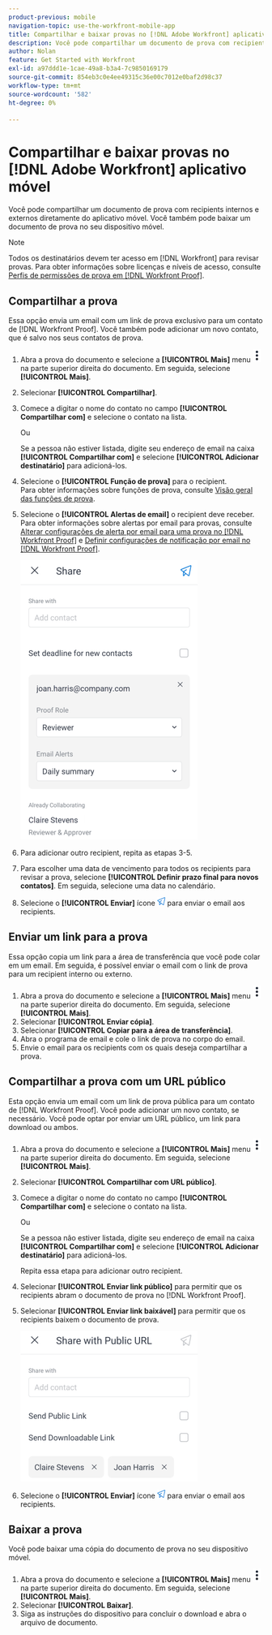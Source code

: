 ```yaml
---
product-previous: mobile
navigation-topic: use-the-workfront-mobile-app
title: Compartilhar e baixar provas no [!DNL Adobe Workfront] aplicativo móvel
description: Você pode compartilhar um documento de prova com recipients internos e externos diretamente do aplicativo móvel. Você também pode baixar um documento de prova no seu dispositivo móvel.
author: Nolan
feature: Get Started with Workfront
exl-id: a97ddd1e-1cae-49a8-b3a4-7c9850169179
source-git-commit: 854eb3c0e4ee49315c36e00c7012e0baf2d98c37
workflow-type: tm+mt
source-wordcount: '582'
ht-degree: 0%

---
```


# Compartilhar e baixar provas no [!DNL Adobe Workfront] aplicativo móvel

Você pode compartilhar um documento de prova com recipients internos e externos diretamente do aplicativo móvel. Você também pode baixar um documento de prova no seu dispositivo móvel.

>[!NOTE]
>
>Todos os destinatários devem ter acesso em [!DNL Workfront] para revisar provas. Para obter informações sobre licenças e níveis de acesso, consulte [Perfis de permissões de prova em [!DNL Workfront Proof]](../../../workfront-proof/wp-acct-admin/account-settings/proof-perm-profiles-in-wp.md).

## Compartilhar a prova

Essa opção envia um email com um link de prova exclusivo para um contato de [!DNL Workfront Proof]. Você também pode adicionar um novo contato, que é salvo nos seus contatos de prova.

1. Abra a prova do documento e selecione a **[!UICONTROL Mais]** menu ![Menu Mais](assets/mobile-verticalmoremenu-20x33.png) na parte superior direita do documento. Em seguida, selecione **[!UICONTROL Mais]**.
1. Selecionar **[!UICONTROL Compartilhar]**.
1. Comece a digitar o nome do contato no campo **[!UICONTROL Compartilhar com]** e selecione o contato na lista.

   Ou

   Se a pessoa não estiver listada, digite seu endereço de email na caixa **[!UICONTROL Compartilhar com]** e selecione **[!UICONTROL Adicionar destinatário]** para adicioná-los.

1. Selecione o **[!UICONTROL Função de prova]** para o recipient.\
   Para obter informações sobre funções de prova, consulte [Visão geral das funções de prova](../../../review-and-approve-work/proofing/proofing-overview/proof-roles.md).
1. Selecione o **[!UICONTROL Alertas de email]** o recipient deve receber.\
   Para obter informações sobre alertas por email para provas, consulte [Alterar configurações de alerta por email para uma prova no [!DNL Workfront Proof]](../../../workfront-proof/wp-emailsntfctns/email-alerts/change-email-alert-settings-wp.md) e [Definir configurações de notificação por email no [!DNL Workfront Proof]](../../../workfront-proof/wp-emailsntfctns/email-alerts/config-email-notification-settings-wp.md).

   ![Compartilhar tela](assets/mobile-shareproof-350x551.png)

1. Para adicionar outro recipient, repita as etapas 3-5.
1. Para escolher uma data de vencimento para todos os recipients para revisar a prova, selecione **[!UICONTROL Definir prazo final para novos contatos]**. Em seguida, selecione uma data no calendário.
1. Selecione o **[!UICONTROL Enviar]** ícone ![Ícone Enviar](assets/mobile-send-icon-25x26.png) para enviar o email aos recipients.

## Enviar um link para a prova

Essa opção copia um link para a área de transferência que você pode colar em um email. Em seguida, é possível enviar o email com o link de prova para um recipient interno ou externo.

1. Abra a prova do documento e selecione a **[!UICONTROL Mais]** menu ![Menu Mais](assets/mobile-verticalmoremenu-20x33.png) na parte superior direita do documento. Em seguida, selecione **[!UICONTROL Mais]**.
1. Selecionar **[!UICONTROL Enviar cópia]**.
1. Selecionar **[!UICONTROL Copiar para a área de transferência]**.
1. Abra o programa de email e cole o link de prova no corpo do email.
1. Envie o email para os recipients com os quais deseja compartilhar a prova.

## Compartilhar a prova com um URL público

Esta opção envia um email com um link de prova pública para um contato de [!DNL Workfront Proof]. Você pode adicionar um novo contato, se necessário. Você pode optar por enviar um URL público, um link para download ou ambos.

1. Abra a prova do documento e selecione a **[!UICONTROL Mais]** menu ![Menu Mais](assets/mobile-verticalmoremenu-20x33.png) na parte superior direita do documento. Em seguida, selecione **[!UICONTROL Mais]**.
1. Selecionar **[!UICONTROL Compartilhar com URL público]**.
1. Comece a digitar o nome do contato no campo **[!UICONTROL Compartilhar com]** e selecione o contato na lista.

   Ou

   Se a pessoa não estiver listada, digite seu endereço de email na caixa **[!UICONTROL Compartilhar com]** e selecione **[!UICONTROL Adicionar destinatário]** para adicioná-los.

   Repita essa etapa para adicionar outro recipient.

1. Selecionar **[!UICONTROL Enviar link público]** para permitir que os recipients abram o documento de prova no [!DNL Workfront Proof].
1. Selecionar **[!UICONTROL Enviar link baixável]** para permitir que os recipients baixem o documento de prova.

   ![[!UICONTROL Tela Compartilhar com URL público]](assets/mobile-sharepublicurl-proof-350x296.png)

1. Selecione o **[!UICONTROL Enviar]** ícone ![Ícone Enviar](assets/mobile-send-icon-25x26.png) para enviar o email aos recipients.

## Baixar a prova

Você pode baixar uma cópia do documento de prova no seu dispositivo móvel.

1. Abra a prova do documento e selecione a **[!UICONTROL Mais]** menu ![Menu Mais](assets/mobile-verticalmoremenu-20x33.png) na parte superior direita do documento. Em seguida, selecione **[!UICONTROL Mais]**.
1. Selecionar **[!UICONTROL Baixar]**.
1. Siga as instruções do dispositivo para concluir o download e abra o arquivo de documento.

